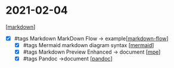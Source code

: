 # 2021-02-04
[[markdown]]
- [x] #tags Markdown MarkDown Flow -> example[[markdown-flow]]
    - [x] #tags Mermaid markdown diagram syntax [[mermaid]]
    - [x] #tags Markdown Preview Enhanced -> document [[mpe]]
    - [x] #tags Pandoc ->document [[pandoc]]

[//begin]: # "Autogenerated link references for markdown compatibility"
[markdown]: ../../../../develop/language/markdown/markdown.md "git hook"
[markdown-flow]: ../../../../develop/language/markdown/markdown-flow.md "Markdown Flow"
[mermaid]: mermaid.md "Mermaid"
[mpe]: ../../../../develop/tool/markdown/mpe.md "Mpe"
[pandoc]: pandoc.md "Pandoc"
[//end]: # "Autogenerated link references"